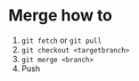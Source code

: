 # Merge how to
1. `git fetch` or `git pull`
1. `git checkout <targetbranch>`
1. `git merge <branch>`
1. Push
